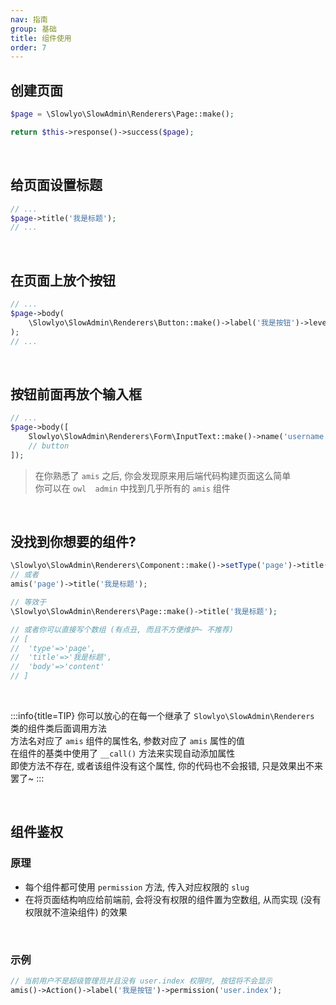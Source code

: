 ```yaml
---
nav: 指南
group: 基础
title: 组件使用
order: 7
---
```


## 创建页面

```php
$page = \Slowlyo\SlowAdmin\Renderers\Page::make();

return $this->response()->success($page);
```
<br>

## 给页面设置标题

```php
// ...
$page->title('我是标题');
// ...
```
<br>

## 在页面上放个按钮

```php
// ...
$page->body(
    \Slowlyo\SlowAdmin\Renderers\Button::make()->label('我是按钮')->level('primary');
);
// ...
```
<br>

## 按钮前面再放个输入框

```php
// ...
$page->body([
	Slowlyo\SlowAdmin\Renderers\Form\InputText::make()->name('username')->label('姓名'),
	// button
]);
```

> 在你熟悉了 `amis` 之后, 你会发现原来用后端代码构建页面这么简单<br> 你可以在 `owl  admin` 中找到几乎所有的 `amis` 组件

<br>

## 没找到你想要的组件?

```php
\Slowlyo\SlowAdmin\Renderers\Component::make()->setType('page')->title('我是标题');
// 或者
amis('page')->title('我是标题');

// 等效于
\Slowlyo\SlowAdmin\Renderers\Page::make()->title('我是标题');

// 或者你可以直接写个数组 (有点丑, 而且不方便维护~ 不推荐)
// [
// 	'type'=>'page',
// 	'title'=>'我是标题',
// 	'body'=>'content'
// ]
```

<br>

:::info{title=TIP}
你可以放心的在每一个继承了 `Slowlyo\SlowAdmin\Renderers` 类的组件类后面调用方法 <br>
方法名对应了 `amis` 组件的属性名, 参数对应了 `amis` 属性的值 <br>
在组件的基类中使用了 `__call()` 方法来实现自动添加属性 <br>
即使方法不存在, 或者该组件没有这个属性, 你的代码也不会报错, 只是效果出不来罢了~
:::


<br>

## 组件鉴权

### 原理

- 每个组件都可使用 `permission` 方法, 传入对应权限的 `slug` 
- 在将页面结构响应给前端前, 会将没有权限的组件置为空数组, 从而实现 (没有权限就不渲染组件) 的效果

<br>

### 示例

```php
// 当前用户不是超级管理员并且没有 user.index 权限时, 按钮将不会显示
amis()->Action()->label('我是按钮')->permission('user.index');
```

